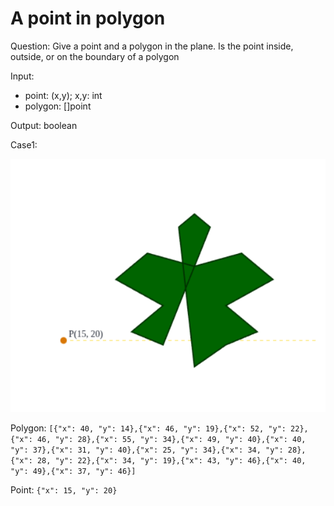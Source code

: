 # A point in polygon

Question: Give a point and a polygon in the plane. Is the point inside, outside, or on the boundary of a polygon

Input: 
    
- point: (x,y); x,y: int
- polygon: []point

Output: boolean

Case1:

![](assets/case1.png)

Polygon: `[{"x": 40, "y": 14},{"x": 46, "y": 19},{"x": 52, "y": 22},{"x": 46, "y": 28},{"x": 55, "y": 34},{"x": 49, "y": 40},{"x": 40, "y": 37},{"x": 31, "y": 40},{"x": 25, "y": 34},{"x": 34, "y": 28},{"x": 28, "y": 22},{"x": 34, "y": 19},{"x": 43, "y": 46},{"x": 40, "y": 49},{"x": 37, "y": 46}]`

Point: `{"x": 15, "y": 20}`
